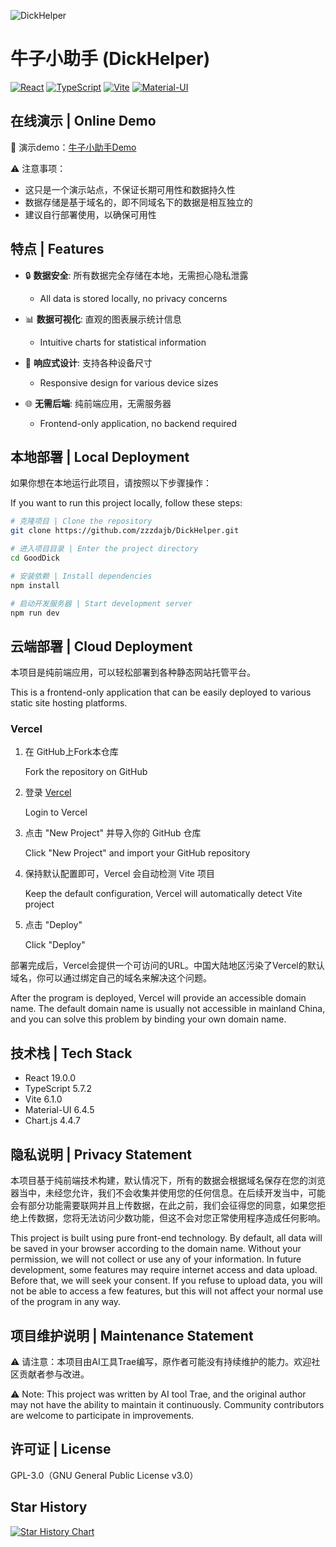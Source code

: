 ![DickHelper](https://socialify.git.ci/zzzdajb/DickHelper/image?custom_description=An+easy-to-use+masturbation+management+recording+tool&description=1&forks=1&language=1&logo=https%3A%2F%2Fs2.loli.net%2F2025%2F02%2F21%2FkI3Ebc5hdGTSlLp.png&name=1&owner=1&stargazers=1&theme=Light)

# 牛子小助手 (DickHelper)

[![React](https://img.shields.io/badge/React-19.0.0-blue.svg)](https://reactjs.org/)
[![TypeScript](https://img.shields.io/badge/TypeScript-5.7.2-blue.svg)](https://www.typescriptlang.org/)
[![Vite](https://img.shields.io/badge/Vite-6.1.0-646CFF.svg)](https://vitejs.dev/)
[![Material-UI](https://img.shields.io/badge/MUI-6.4.5-0081CB.svg)](https://mui.com/)

## 在线演示 | Online Demo

🔗 演示demo：[牛子小助手Demo](https://dick.juwo.my)

⚠️ 注意事项：
- 这只是一个演示站点，不保证长期可用性和数据持久性
- 数据存储是基于域名的，即不同域名下的数据是相互独立的
- 建议自行部署使用，以确保可用性

## 特点 | Features

- 🔒 **数据安全**: 所有数据完全存储在本地，无需担心隐私泄露
  - All data is stored locally, no privacy concerns

- 📊 **数据可视化**: 直观的图表展示统计信息
  - Intuitive charts for statistical information

- 📱 **响应式设计**: 支持各种设备尺寸
  - Responsive design for various device sizes

- 🌐 **无需后端**: 纯前端应用，无需服务器
  - Frontend-only application, no backend required

## 本地部署 | Local Deployment

如果你想在本地运行此项目，请按照以下步骤操作：

If you want to run this project locally, follow these steps:

```bash
# 克隆项目 | Clone the repository
git clone https://github.com/zzzdajb/DickHelper.git

# 进入项目目录 | Enter the project directory
cd GoodDick

# 安装依赖 | Install dependencies
npm install

# 启动开发服务器 | Start development server
npm run dev
```

## 云端部署 | Cloud Deployment

本项目是纯前端应用，可以轻松部署到各种静态网站托管平台。

This is a frontend-only application that can be easily deployed to various static site hosting platforms. 

### Vercel

1. 在 GitHub上Fork本仓库

   Fork the repository on GitHub

2. 登录 [Vercel](https://vercel.com)

   Login to Vercel

3. 点击 "New Project" 并导入你的 GitHub 仓库

   Click "New Project" and import your GitHub repository

4. 保持默认配置即可，Vercel 会自动检测 Vite 项目

   Keep the default configuration, Vercel will automatically detect Vite project

5. 点击 "Deploy"

   Click "Deploy"

部署完成后，Vercel会提供一个可访问的URL。中国大陆地区污染了Vercel的默认域名，你可以通过绑定自己的域名来解决这个问题。

After the program is deployed, Vercel will provide an accessible domain name. The default domain name is usually not accessible in mainland China, and you can solve this problem by binding your own domain name.

## 技术栈 | Tech Stack

- React 19.0.0
- TypeScript 5.7.2
- Vite 6.1.0
- Material-UI 6.4.5
- Chart.js 4.4.7

## 隐私说明 | Privacy Statement

本项目基于纯前端技术构建，默认情况下，所有的数据会根据域名保存在您的浏览器当中，未经您允许，我们不会收集并使用您的任何信息。在后续开发当中，可能会有部分功能需要联网并且上传数据，在此之前，我们会征得您的同意，如果您拒绝上传数据，您将无法访问少数功能，但这不会对您正常使用程序造成任何影响。

This project is built using pure front-end technology. By default, all data will be saved in your browser according to the domain name. Without your permission, we will not collect or use any of your information. In future development, some features may require internet access and data upload. Before that, we will seek your consent. If you refuse to upload data, you will not be able to access a few features, but this will not affect your normal use of the program in any way.

## 项目维护说明 | Maintenance Statement

⚠️ 请注意：本项目由AI工具Trae编写，原作者可能没有持续维护的能力。欢迎社区贡献者参与改进。

⚠️ Note: This project was written by AI tool Trae, and the original author may not have the ability to maintain it continuously. Community contributors are welcome to participate in improvements.

## 许可证 | License

GPL-3.0（GNU General Public License v3.0）

## Star History

[![Star History Chart](https://api.star-history.com/svg?repos=zzzdajb/DickHelper&type=Timeline)](https://star-history.com/#zzzdajb/DickHelper&Timeline)
